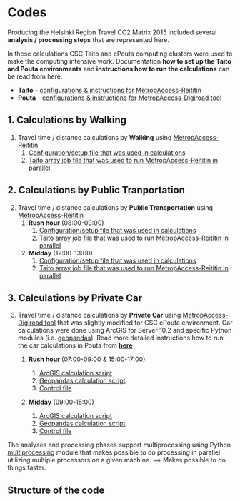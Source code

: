 # Codes

Producing the Helsinki Region Travel CO2 Matrix 2015 included several __analysis / processing steps__ that are represented here. 

In these calculations CSC Taito and cPouta computing clusters were used to make the computing intensive work. 
Documentation **how to set up the Taito and Pouta environments** and **instructions how to run the calculations** can be read from here:
   - __Taito__ - [configurations & instructions for MetropAccess-Reititin](Taito/)
   - __Pouta__ - [configurations & instructions for MetropAccess-Digiroad tool](Pouta/)
   

## 1. Calculations by Walking

 1. Travel time / distance calculations by __Walking__ using [MetropAccess-Reititin](MetropAccess-Reititin/README.md)
     1. [Configuration/setup file that was used in calculations](Conf/confMassaAjo2015_kavely_allDay.json)
     2. [Taito array job file that was used to run MetropAccess-Reititin in parallel](Taito/reititin_massaAjo_2015_allday_kavely.lsf)
 
## 2. Calculations by Public Tranportation 

 2. Travel time / distance calculations by __Public Transportation__ using [MetropAccess-Reititin](MetropAccess-Reititin/README.md)
     1. __Rush hour__ (08:00-09:00)
         1. [Configuration/setup file that was used in calculations](Conf/confMassaAjo2015_pt_rushhour.json)
         2. [Taito array job file that was used to run MetropAccess-Reititin in parallel](Taito/reititin_massaAjo_2015_rushhour_joukkoliikenne.lsf)
     1. __Midday__ (12:00-13:00)
         1. [Configuration/setup file that was used in calculations](Conf/confMassaAjo2015_pt_midday.json)
         2. [Taito array job file that was used to run MetropAccess-Reititin in parallel](Taito/reititin_massaAjo_2015_midday_joukkoliikenne.lsf)
 
## 3. Calculations by Private Car


 3. Travel time / distance calculations by __Private Car__ using [MetropAccess-Digiroad tool](MetropAccess-Digiroad/README.md) that was slightly modified for CSC cPouta environment.
   Car calculations were done using ArcGIS for Server 10.2 and specific Python modules (i.e. [geopandas](http://geopandas.org/)). 
   Read more detailed instructions how to run the car calculations in Pouta from **[here](Pouta/README.md#pouta-calculations)**  
   
     1. __Rush hour__ (07:00-09:00 & 15:00-17:00)
         1. [ArcGIS calculation script](Pouta/Python-Codes/TTM15_run_ArcGIS_rushhour.py)
         2. [Geopandas calculation script](Pouta/Python-Codes/TTM15_run_Geopandas.py)
         3. [Control file](Pouta/Python-Codes/TTM15_runModular.py)
         
     1. __Midday__ (09:00-15:00)
         1. [ArcGIS calculation script](Pouta/Python-Codes/TTM15_run_ArcGIS_midday.py)
         2. [Geopandas calculation script](Pouta/Python-Codes/TTM15_run_Geopandas.py)
         3. [Control file](Pouta/Python-Codes/TTM15_runModular.py)
          
  
The analyses and processing phases support multiprocessing using Python [multiprocessing](https://docs.python.org/3.4/library/multiprocessing.html) module 
that makes possible to do processing in parallel utilizing multiple processors on a given machine. ==> Makes possible to do things faster. 
 
## Structure of the code

